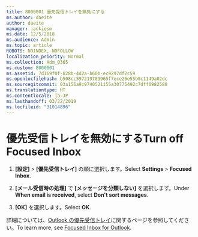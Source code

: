 ```yaml
---
title: 8000001 優先受信トレイを無効にする
ms.author: daeite
author: daeite
manager: jackiesm
ms.date: 12/5/2018
ms.audience: Admin
ms.topic: article
ROBOTS: NOINDEX, NOFOLLOW
localization_priority: Normal
ms.collection: Adm_O365
ms.custom: 8000001
ms.assetid: 7d169f0f-828b-4d2a-b60b-ec9297df2c59
ms.openlocfilehash: b508cc597219789965f7ece26e55b0c1149a02dc
ms.sourcegitcommit: 03a156a9c9740521155a30775492c7dff0982588
ms.translationtype: HT
ms.contentlocale: ja-JP
ms.lasthandoff: 03/22/2019
ms.locfileid: "31014896"
---
```

# <a name="turn-off-focused-inbox"></a><span data-ttu-id="aa3ef-102">優先受信トレイを無効にする</span><span class="sxs-lookup"><span data-stu-id="aa3ef-102">Turn off Focused Inbox</span></span>

1. <span data-ttu-id="aa3ef-103">**[設定]**  \> **[優先受信トレイ]** の順に選択します。</span><span class="sxs-lookup"><span data-stu-id="aa3ef-103">Select **Settings**  \> **Focused Inbox**.</span></span>
    
2. <span data-ttu-id="aa3ef-104">**[メール受信時の処理]** で **[メッセージを分類しない]** を選択します。</span><span class="sxs-lookup"><span data-stu-id="aa3ef-104">Under **When email is received**, select **Don't sort messages**.</span></span>
    
3. <span data-ttu-id="aa3ef-105">**[OK]** を選択します。</span><span class="sxs-lookup"><span data-stu-id="aa3ef-105">Select **OK**.</span></span>
    
<span data-ttu-id="aa3ef-106">詳細については、[Outlook の優先受信トレイ](https://go.microsoft.com/fwlink/p/?linkid=873108)に関するページを参照してください。</span><span class="sxs-lookup"><span data-stu-id="aa3ef-106">To learn more, see [Focused Inbox for Outlook](https://go.microsoft.com/fwlink/p/?linkid=873108).</span></span>
  

